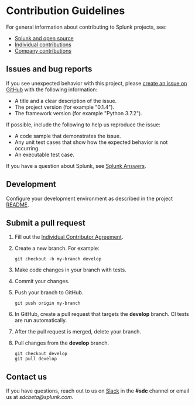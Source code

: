 # Contribution Guidelines

For general information about contributing to Splunk projects, see: 

-  [Splunk and open source](http://dev.splunk.com/view/opensource/SP-CAAAEDM)
-  [Individual contributions](http://dev.splunk.com/goto/individualcontributions)
-  [Company contributions](http://dev.splunk.com/view/companycontributions/SP-CAAAEDR)

## Issues and bug reports

If you see unexpected behavior with this project, please [create an issue on GitHub](/issues) with the following information:

-  A title and a clear description of the issue.
-  The project version (for example "0.1.4").
-  The framework version (for example "Python 3.7.2").

If possible, include the following to help us reproduce the issue: 
-  A code sample that demonstrates the issue.
-  Any unit test cases that show how the expected behavior is not occurring.
-  An executable test case. 

If you have a question about Splunk, see [Splunk Answers](https://answers.splunk.com).

## Development

Configure your development environment as described in the project [README](/blob/master/README.md).

## Submit a pull request

1. Fill out the [Individual Contributor Agreement](http://dev.splunk.com/goto/individualcontributions).
2. Create a new branch. For example:

    ```
    git checkout -b my-branch develop
    ```

3. Make code changes in your branch with tests. 
4. Commit your changes.
5. Push your branch to GitHub.

    ```
    git push origin my-branch
    ```

6. In GitHub, create a pull request that targets the **develop** branch. CI tests are run automatically.
7. After the pull request is merged, delete your branch.
8. Pull changes from the **develop** branch.

    ```
    git checkout develop
    git pull develop
    ```

## Contact us

If you have questions, reach out to us on [Slack](https://splunkdevplatform.slack.com) in the **#sdc** channel or email us at _sdcbeta@splunk.com_.